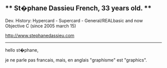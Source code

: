 

**
St�phane Dassieu
French, 33 years old.
**
----
Dev. History:
Hypercard - Supercard - General/REALbasic and now Objective C (since 2005 march 15)

http://www.stephanedassieu.com

----

hello st�phane,

je ne parle pas francais, mais, en anglais "graphisme" est "graphics".